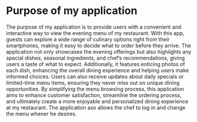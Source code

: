 # Purpose of my application
The purpose of my application is to provide users with a convenient and interactive way to view the evening menu of my restaurant. With this app, guests can explore a wide range of culinary options right from their smartphones, making it easy to decide what to order before they arrive. The application not only showcases the evening offerings but also highlights any special dishes, seasonal ingredients, and chef’s recommendations, giving users a taste of what to expect. Additionally, it features enticing photos of each dish, enhancing the overall dining experience and helping users make informed choices. Users can also receive updates about daily specials or limited-time menu items, ensuring they never miss out on unique dining opportunities. By simplifying the menu browsing process, this application aims to enhance customer satisfaction, streamline the ordering process, and ultimately create a more enjoyable and personalized dining experience at my restaurant. The application aso allows the chef to log in and change the menu whener he desires.
# 
